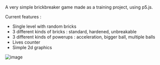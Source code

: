 A very simple brickbreaker game made as a training project, using p5.js.

Current features :
- Single level with random bricks
- 3 different kinds of bricks : standard, hardened, unbreakable
- 3 different kinds of powerups : acceleration, bigger ball, multiple balls
- Lives counter
- Simple 2d graphics

![image](https://github.com/nicolas286/Simple-brickbreaker-game/assets/155650119/ba4d1b02-523d-441c-81ea-fed9a7176ff1)
